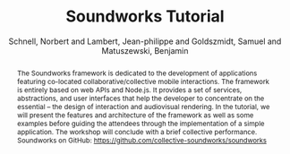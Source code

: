 --- 
title: "Soundworks Tutorial" 
abstract: "The Soundworks framework is dedicated to the development of applications featuring co-located collaborative/collective mobile interactions. The framework is entirely based on web APIs and Node.js. It provides a set of services, abstractions, and user interfaces that help the developer to concentrate on the essential – the design of interaction and audiovisual rendering. In the tutorial, we will present the features and architecture of the framework as well as some examples before guiding the attendees through the implementation of a simple application. The workshop will conclude with a brief collective performance. Soundworks on GitHub: https://github.com/collective-soundworks/soundworks" 
address: "Atlanta, Georgia" 
author: "Schnell, Norbert and Lambert, Jean-philippe and Goldszmidt, Samuel and Matuszewski, Benjamin"
webAuthor: "Norbert Schnell, Jean-philippe Lambert, Samuel Goldszmidt, Benjamin Matuszewski" 
booktitle: "Proceedings of the International Web Audio Conference" 
editor: "Freeman, Jason and Lerch, Alexander and Paradis, Matthew" 
month: "April"
pages: "" 
publisher: "Georgia Tech" 
series: "WAC '16"
track: "Tutorial"  
year: "2016" 
id: "2016_EA_tut3" 
tags: year2016
media: none 
pdflink: /_data/papers/pdf/2016/2016_tut3.pdf
ISSN: 2663-5844
---